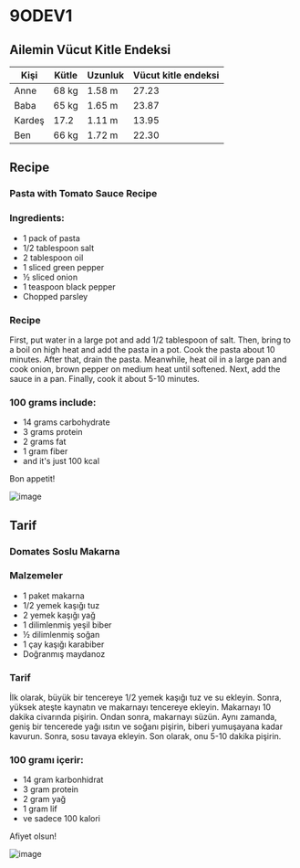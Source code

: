 # 9ODEV1

## Ailemin Vücut Kitle Endeksi

| Kişi |  Kütle |  Uzunluk  | Vücut kitle endeksi |
| ------|--------|-----------|----------------------|
| Anne |  68 kg |  1.58 m |  27.23 |
| Baba |  65 kg |  1.65 m |  23.87 |
| Kardeş | 17.2 | 1.11 m | 13.95 |
| Ben | 66 kg | 1.72 m | 22.30 |

## Recipe

### Pasta with Tomato Sauce Recipe

### Ingredients: 

+ 1 pack of pasta
+ 1/2 tablespoon salt
+ 2 tablespoon oil
+ 1 sliced  green pepper
+ ½ sliced onion
+ 1 teaspoon black pepper
+ Chopped parsley

### Recipe

First, put water in a large pot and add 1/2 tablespoon of salt. Then, bring to a boil on high heat and add the pasta in a pot. Cook the pasta about 10 minutes. After that, drain the pasta. Meanwhile, heat oil in a large pan and cook onion, brown pepper on medium heat until softened. Next, add the sauce in a pan. Finally, cook it about 5-10 minutes. 

### 100 grams include:
+ 14 grams carbohydrate
+ 3 grams protein 
+ 2 grams fat
+ 1 gram fiber
+ and it's just 100 kcal

Bon appetit!

![image](https://user-images.githubusercontent.com/62704534/78454220-6388aa80-769f-11ea-9186-4f060f3072e2.png)


## Tarif

### Domates Soslu Makarna

### Malzemeler 

+ 1 paket makarna
+ 1/2 yemek kaşığı tuz
+ 2 yemek kaşığı yağ
+ 1 dilimlenmiş yeşil biber
+ ½ dilimlenmiş soğan
+ 1 çay kaşığı karabiber 
+ Doğranmış maydanoz

### Tarif

İlk olarak, büyük bir tencereye 1/2 yemek kaşığı tuz ve su ekleyin. Sonra, yüksek ateşte kaynatın ve makarnayı tencereye ekleyin.
Makarnayı 10 dakika civarında pişirin. Ondan sonra, makarnayı süzün. Aynı zamanda, geniş bir tencerede yağı ısıtın ve soğanı pişirin,
biberi yumuşayana kadar kavurun. Sonra, sosu tavaya ekleyin. Son olarak, onu 5-10 dakika pişirin.

### 100 gramı içerir:
+ 14 gram karbonhidrat 
+ 3 gram protein
+ 2 gram yağ 
+ 1 gram lif
+ ve sadece 100 kalori

Afiyet olsun!

![image](https://user-images.githubusercontent.com/62704534/78454220-6388aa80-769f-11ea-9186-4f060f3072e2.png)






